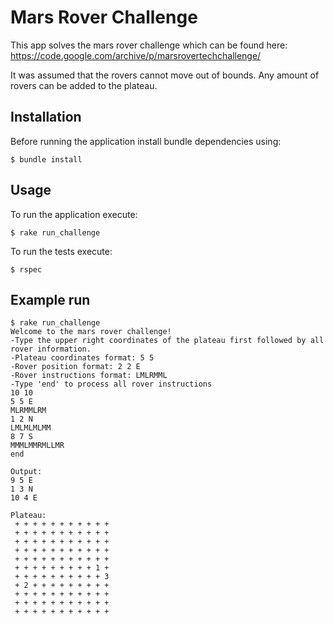 # Mars Rover Challenge
This app solves the mars rover challenge which can be found here:
https://code.google.com/archive/p/marsrovertechchallenge/

It was assumed that the rovers cannot move out of bounds. Any amount of rovers can be added to the plateau.

## Installation

Before running the application install bundle dependencies using:

    $ bundle install

## Usage
To run the application execute:

    $ rake run_challenge

To run the tests execute:

	$ rspec

## Example run
    $ rake run_challenge
    Welcome to the mars rover challenge!
    -Type the upper right coordinates of the plateau first followed by all rover information.
    -Plateau coordinates format: 5 5
    -Rover position format: 2 2 E
    -Rover instructions format: LMLRMML
    -Type 'end' to process all rover instructions
    10 10
    5 5 E
    MLRMMLRM
    1 2 N
    LMLMLMLMM
    8 7 S
    MMMLMMRMLLMR
    end

    Output:
    9 5 E
    1 3 N
    10 4 E

    Plateau:
     + + + + + + + + + + +
     + + + + + + + + + + +
     + + + + + + + + + + +
     + + + + + + + + + + +
     + + + + + + + + + + +
     + + + + + + + + + 1 +
     + + + + + + + + + + 3
     + 2 + + + + + + + + +
     + + + + + + + + + + +
     + + + + + + + + + + +
     + + + + + + + + + + +

